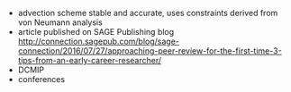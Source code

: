 - advection scheme stable and accurate, uses constraints derived from von Neumann analysis
- article published on SAGE Publishing blog http://connection.sagepub.com/blog/sage-connection/2016/07/27/approaching-peer-review-for-the-first-time-3-tips-from-an-early-career-researcher/
- DCMIP
- conferences
